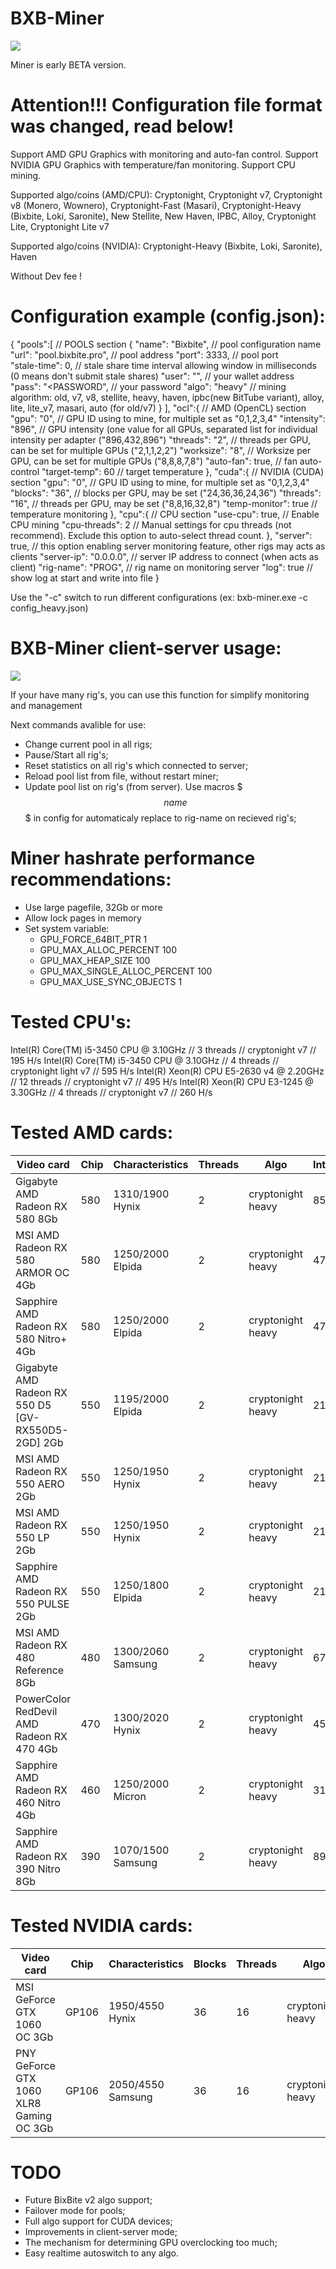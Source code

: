 # BXB-Miner
![](https://github.com/BixBite-project/bxb-miner/blob/master/img.png?raw=true)

Miner is early BETA version.

# Attention!!! Configuration file format was changed, read below!

Support AMD GPU Graphics with monitoring and auto-fan control.
Support NVIDIA GPU Graphics with temperature/fan monitoring.
Support CPU mining.

Supported algo/coins (AMD/CPU): Cryptonight, Cryptonight v7, Cryptonight v8 (Monero, Wownero), Cryptonight-Fast (Masari), Cryptonight-Heavy (Bixbite, Loki, Saronite), New Stellite, New Haven, IPBC, Alloy, Cryptonight Lite, Cryptonight Lite v7

Supported algo/coins (NVIDIA): Cryptonight-Heavy (Bixbite, Loki, Saronite), Haven

Without Dev fee !


# Configuration example (config.json):

{
	"pools":[						// POOLS section
	{
		"name": "Bixbite",			// pool configuration name
		"url": "pool.bixbite.pro",	// pool address
		"port": 3333,				// pool port  
		"stale-time": 0,			// stale share time interval allowing window in milliseconds (0 means don't submit stale shares)
		"user": "<WALLET>",			// your wallet address
		"pass": "<PASSWORD",		// your password
		"algo": "heavy"				// mining algorithm: old, v7, v8, stellite, heavy, haven, ipbc(new BitTube variant), alloy, lite, lite_v7, masari, auto (for old/v7)
	}
	],
	"ocl":{							// AMD (OpenCL) section
		"gpu": "0",					// GPU ID using to mine, for multiple set as "0,1,2,3,4"
		"intensity": "896",			// GPU intensity (one value for all GPUs, separated list for individual intensity per adapter ("896,432,896")
		"threads": "2",				// threads per GPU, can be set for multiple GPUs ("2,1,1,2,2")
		"worksize": "8",			// Worksize per GPU, can be set for multiple GPUs ("8,8,8,7,8")
		"auto-fan": true,			// fan auto-control
		"target-temp": 60			// target temperature
  },
	"cuda":{						// NVIDIA (CUDA) section
		"gpu": "0",					// GPU ID using to mine, for multiple set as "0,1,2,3,4"
		"blocks": "36",				// blocks per GPU, may be set ("24,36,36,24,36")
		"threads": "16",			// threads per GPU, may be set ("8,8,16,32,8")
		"temp-monitor": true		// temperature monitoring
	},
	"cpu":{							// CPU section
		"use-cpu": true,			// Enable CPU mining
		"cpu-threads": 2			// Manual settings for cpu threads (not recommend). Exclude this option to auto-select thread count.
	},
	"server": true,				// this option enabling server monitoring feature, other rigs may acts as clients
	"server-ip": "0.0.0.0",				// server IP address to connect (when acts as client)
	"rig-name": "PROG",				// rig name on monitoring server
	"log": true				// show log at start and write into file
}

Use the "-c" switch to run different configurations (ex: bxb-miner.exe -c config_heavy.json)

# BXB-Miner client-server usage:

![](https://github.com/BixBite-project/bxb-miner/blob/master/scheme.jpg?raw=true)


If your have many rig's, you can use this function for simplify monitoring and management

Next commands avalible for use:
- Change current pool in all rigs;
- Pause/Start all rig's;
- Reset statistics on  all rig's which connected to server;
- Reload pool list from file, without restart miner;
- Update pool list on rig's (from server). Use macros $$$name$$$ in config for automaticaly replace to rig-name on recieved rig's;

# Miner hashrate performance recommendations:

- Use large pagefile, 32Gb or more
- Allow lock pages in memory
- Set system variable:
  - GPU_FORCE_64BIT_PTR 1
  - GPU_MAX_ALLOC_PERCENT 100
  - GPU_MAX_HEAP_SIZE 100
  - GPU_MAX_SINGLE_ALLOC_PERCENT 100
  - GPU_MAX_USE_SYNC_OBJECTS 1

# Tested CPU's:

Intel(R) Core(TM) i5-3450 CPU @ 3.10GHz // 3 threads // cryptonight v7 // 195 H/s
Intel(R) Core(TM) i5-3450 CPU @ 3.10GHz // 4 threads // cryptonight light v7 // 595 H/s
Intel(R) Xeon(R) CPU E5-2630 v4 @ 2.20GHz // 12 threads // cryptonight v7 // 495 H/s
Intel(R) Xeon(R) CPU E3-1245 @ 3.30GHz // 4 threads // cryptonight v7 // 260 H/s

# Tested AMD cards:

| Video card | Chip | Characteristics | Threads | Algo | Intensity | Hashrate |
| ----- | ----- | ----- | ----- | ----- | ----- | ----- |
| Gigabyte AMD Radeon RX 580 8Gb | 580 | 1310/1900 Hynix |2| cryptonight heavy | 856 | 965 |
| MSI AMD Radeon RX 580 ARMOR OC 4Gb | 580 | 1250/2000 Elpida |2| cryptonight heavy | 477 | 740 |
| Sapphire AMD Radeon RX 580 Nitro+ 4Gb | 580 | 1250/2000 Elpida | 2|cryptonight heavy | 477 | 770 |
| Gigabyte AMD Radeon RX 550 D5 [GV-RX550D5-2GD] 2Gb | 550 | 1195/2000 Elpida |2| cryptonight heavy | 216 | 340 |
| MSI AMD Radeon RX 550 AERO 2Gb | 550 | 1250/1950 Hynix |2| cryptonight heavy | 216 | 332 |
| MSI AMD Radeon RX 550 LP 2Gb | 550 | 1250/1950 Hynix |2| cryptonight heavy | 216 | 332 |
| Sapphire AMD Radeon RX 550 PULSE 2Gb | 550 | 1250/1800 Elpida |2| cryptonight heavy | 216 | 325 |
| MSI AMD Radeon RX 480 Reference 8Gb | 480 | 1300/2060 Samsung |2| cryptonight heavy | 672 | 1050 |
| PowerColor RedDevil AMD Radeon RX 470 4Gb | 470 | 1300/2020 Hynix |2| cryptonight heavy | 456 | 780 |
| Sapphire AMD Radeon RX 460 Nitro 4Gb | 460 | 1250/2000 Micron |2| cryptonight heavy | 312 | 550 |
| Sapphire AMD Radeon RX 390 Nitro 8Gb | 390 | 1070/1500 Samsung |2| cryptonight heavy | 896 | 650 |

# Tested NVIDIA cards:

| Video card | Chip | Characteristics | Blocks | Threads | Algo | Hashrate |
| ----- | ----- | ----- | ----- | ----- | ----- | ----- |
| MSI GeForce GTX 1060 OC 3Gb | GP106 | 1950/4550 Hynix | 36 | 16 | cryptonight heavy | 495 |
| PNY GeForce GTX 1060 XLR8 Gaming OC 3Gb | GP106 | 2050/4550 Samsung | 36 | 16 | cryptonight heavy | 537 |

# TODO

- Future BixBite v2 algo support;
- Failover mode for pools;
- Full algo support for CUDA devices;
- Improvements in client-server mode;
- The mechanism for determining GPU overclocking too much;
- Easy realtime autoswitch to any algo.
